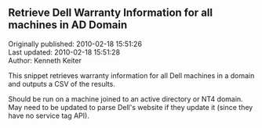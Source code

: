 ## Retrieve Dell Warranty Information for all machines in AD Domain  
Originally published: 2010-02-18 15:51:26  
Last updated: 2010-02-18 15:51:28  
Author: Kenneth Keiter  
  
This snippet retrieves warranty information for all Dell machines in a domain and outputs a CSV of the results. 

Should be run on a machine joined to an active directory or NT4 domain. May need to be updated to parse Dell's website if they update it (since they have no service tag API).
